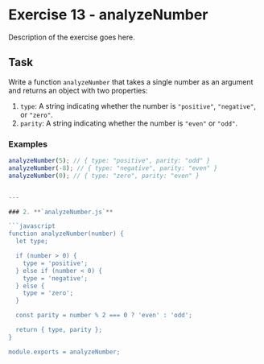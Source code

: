 # Exercise 13 - analyzeNumber

Description of the exercise goes here.

## Task

Write a function `analyzeNumber` that takes a single number as an argument and returns an object with two properties:

1. `type`: A string indicating whether the number is `"positive"`, `"negative"`, or `"zero"`.
2. `parity`: A string indicating whether the number is `"even"` or `"odd"`.

### Examples

```javascript
analyzeNumber(5); // { type: "positive", parity: "odd" }
analyzeNumber(-8); // { type: "negative", parity: "even" }
analyzeNumber(0); // { type: "zero", parity: "even" }


---

### 2. **`analyzeNumber.js`**

```javascript
function analyzeNumber(number) {
  let type;

  if (number > 0) {
    type = 'positive';
  } else if (number < 0) {
    type = 'negative';
  } else {
    type = 'zero';
  }

  const parity = number % 2 === 0 ? 'even' : 'odd';

  return { type, parity };
}

module.exports = analyzeNumber;
